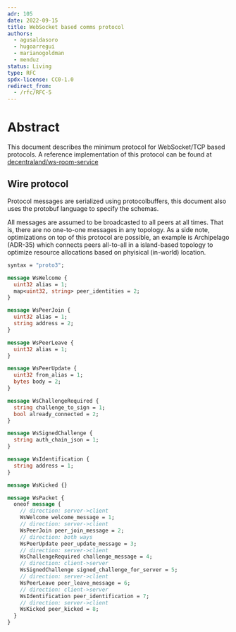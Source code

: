 ```yaml
---
adr: 105
date: 2022-09-15
title: WebSocket based comms protocol
authors:
  - agusaldasoro
  - hugoarregui
  - marianogoldman
  - menduz
status: Living
type: RFC
spdx-license: CC0-1.0
redirect_from:
  - /rfc/RFC-5
---
```


# Abstract

This document describes the minimum protocol for WebSocket/TCP based protocols. A reference implementation of this protocol can be found at [decentraland/ws-room-service](https://github.com/decentraland/ws-room-service/)

## Wire protocol

Protocol messages are serialized using protocolbuffers, this document also uses the protobuf language to specify the schemas.

All messages are assumed to be broadcasted to all peers at all times. That is, there are no one-to-one messages in any topology. As a side note, optimizations on top of this protocol are possible, an example is Archipelago (ADR-35) which connects peers all-to-all in a island-based topology to optimize resource allocations based on phyisical (in-world) location.

```protobuf
syntax = "proto3";

message WsWelcome {
  uint32 alias = 1;
  map<uint32, string> peer_identities = 2;
}

message WsPeerJoin {
  uint32 alias = 1;
  string address = 2;
}

message WsPeerLeave {
  uint32 alias = 1;
}

message WsPeerUpdate {
  uint32 from_alias = 1;
  bytes body = 2;
}

message WsChallengeRequired {
  string challenge_to_sign = 1;
  bool already_connected = 2;
}

message WsSignedChallenge {
  string auth_chain_json = 1;
}

message WsIdentification {
  string address = 1;
}

message WsKicked {}

message WsPacket {
  oneof message {
    // direction: server->client
    WsWelcome welcome_message = 1;
    // direction: server->client
    WsPeerJoin peer_join_message = 2;
    // direction: both ways
    WsPeerUpdate peer_update_message = 3;
    // direction: server->client
    WsChallengeRequired challenge_message = 4;
    // direction: client->server
    WsSignedChallenge signed_challenge_for_server = 5;
    // direction: server->client
    WsPeerLeave peer_leave_message = 6;
    // direction: client->server
    WsIdentification peer_identification = 7;
    // direction: server->client
    WsKicked peer_kicked = 8;
  }
}
```